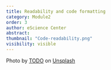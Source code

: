 ```yaml
---
title: Readability and code formatting
category: Module2
order: 3 
author: eScience Center
abstract: 
thumbnail: "Code-readability.png"
visibility: visible
---
```



Photo by <a href="">TODO</a> on <a href="https://csharp-station.com/Tutorial/CSharp/Lesson19">Unsplash</a>
  
  

